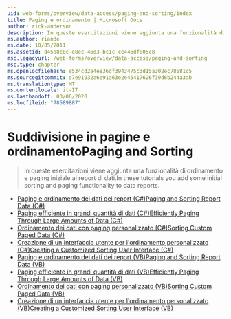 ```yaml
---
uid: web-forms/overview/data-access/paging-and-sorting/index
title: Paging e ordinamento | Microsoft Docs
author: rick-anderson
description: In queste esercitazioni viene aggiunta una funzionalità di ordinamento e paging iniziale ai report di dati.
ms.author: riande
ms.date: 10/05/2011
ms.assetid: d45a8c0c-e8ec-46d3-bc1c-ce446df005c8
msc.legacyurl: /web-forms/overview/data-access/paging-and-sorting
msc.type: chapter
ms.openlocfilehash: e534cd2a4e836df3943475c3d15a302ec78581c5
ms.sourcegitcommit: e7e91932a6e91a63e2e46417626f39d6b244a3ab
ms.translationtype: MT
ms.contentlocale: it-IT
ms.lasthandoff: 03/06/2020
ms.locfileid: "78589887"
---
```

# <a name="paging-and-sorting"></a><span data-ttu-id="02923-103">Suddivisione in pagine e ordinamento</span><span class="sxs-lookup"><span data-stu-id="02923-103">Paging and Sorting</span></span>

> <span data-ttu-id="02923-104">In queste esercitazioni viene aggiunta una funzionalità di ordinamento e paging iniziale ai report di dati.</span><span class="sxs-lookup"><span data-stu-id="02923-104">In these tutorials you add some initial sorting and paging functionality to data reports.</span></span>

- [<span data-ttu-id="02923-105">Paging e ordinamento dei dati dei report (C#)</span><span class="sxs-lookup"><span data-stu-id="02923-105">Paging and Sorting Report Data (C#)</span></span>](paging-and-sorting-report-data-cs.md)
- [<span data-ttu-id="02923-106">Paging efficiente in grandi quantità di dati (C#)</span><span class="sxs-lookup"><span data-stu-id="02923-106">Efficiently Paging Through Large Amounts of Data (C#)</span></span>](efficiently-paging-through-large-amounts-of-data-cs.md)
- [<span data-ttu-id="02923-107">Ordinamento dei dati con paging personalizzato (C#)</span><span class="sxs-lookup"><span data-stu-id="02923-107">Sorting Custom Paged Data (C#)</span></span>](sorting-custom-paged-data-cs.md)
- [<span data-ttu-id="02923-108">Creazione di un'interfaccia utente per l'ordinamento personalizzato (C#)</span><span class="sxs-lookup"><span data-stu-id="02923-108">Creating a Customized Sorting User Interface (C#)</span></span>](creating-a-customized-sorting-user-interface-cs.md)
- [<span data-ttu-id="02923-109">Paging e ordinamento dei dati dei report (VB)</span><span class="sxs-lookup"><span data-stu-id="02923-109">Paging and Sorting Report Data (VB)</span></span>](paging-and-sorting-report-data-vb.md)
- [<span data-ttu-id="02923-110">Paging efficiente in grandi quantità di dati (VB)</span><span class="sxs-lookup"><span data-stu-id="02923-110">Efficiently Paging Through Large Amounts of Data (VB)</span></span>](efficiently-paging-through-large-amounts-of-data-vb.md)
- [<span data-ttu-id="02923-111">Ordinamento dei dati con paging personalizzato (VB)</span><span class="sxs-lookup"><span data-stu-id="02923-111">Sorting Custom Paged Data (VB)</span></span>](sorting-custom-paged-data-vb.md)
- [<span data-ttu-id="02923-112">Creazione di un'interfaccia utente per l'ordinamento personalizzato (VB)</span><span class="sxs-lookup"><span data-stu-id="02923-112">Creating a Customized Sorting User Interface (VB)</span></span>](creating-a-customized-sorting-user-interface-vb.md)
